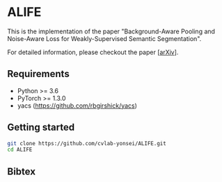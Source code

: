 # ALIFE
This is the implementation of the paper "Background-Aware Pooling and Noise-Aware Loss for Weakly-Supervised Semantic Segmentation".

For detailed information, please checkout the paper [[arXiv]()].


## Requirements
* Python >= 3.6
* PyTorch >= 1.3.0
* yacs (https://github.com/rbgirshick/yacs)


## Getting started
```bash
git clone https://github.com/cvlab-yonsei/ALIFE.git
cd ALIFE
```


## Bibtex
```

```
